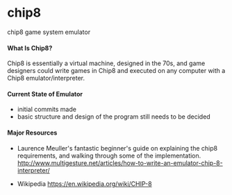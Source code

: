 # chip8
chip8 game system emulator

#### What Is Chip8?
Chip8 is essentially a virtual machine, designed in the 70s, and game designers could write games in Chip8 and executed on any computer with a Chip8 emulator/interpreter.

#### Current State of Emulator
* initial commits made
* basic structure and design of the program still needs to be decided

#### Major Resources
* Laurence Meuller's fantastic beginner's guide on explaining the chip8 requirements, and walking through some of the implementation.
http://www.multigesture.net/articles/how-to-write-an-emulator-chip-8-interpreter/

* Wikipedia
https://en.wikipedia.org/wiki/CHIP-8
